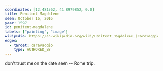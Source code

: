 ```yaml
---
coordinates: [12.481562, 41.8979852, 0.0]
title: Penitent Magdalene
seen: October 16, 2016
year: 1597
id: penitent-magdalene
labels: ["painting", "image"]
wikipedia: https://en.wikipedia.org/wiki/Penitent_Magdalene_(Caravaggio)
edges:
  - target: caravaggio
    type: AUTHORED_BY
---
```



don't trust me on the date seen -- Rome trip.